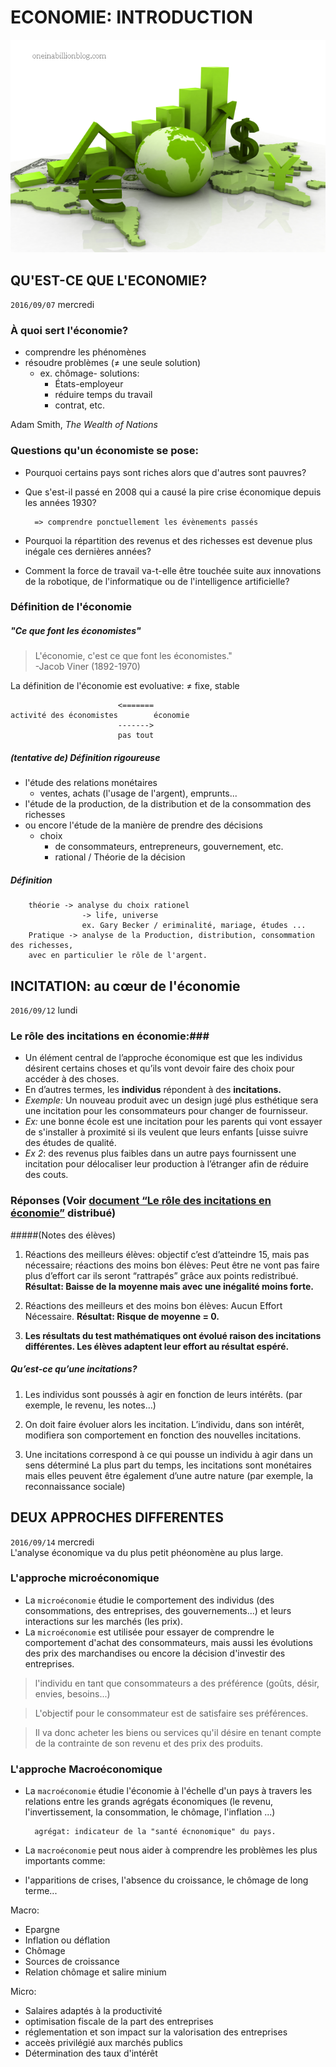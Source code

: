 # ECONOMIE: INTRODUCTION
<a href='programme.pdf'><img src='source/icon.png'></a>
## QU'EST-CE QUE L'ECONOMIE?
`2016/09/07` mercredi
### À quoi sert l'économie?
- comprendre les phénomènes  
- résoudre problèmes (≠ une seule solution)  
	- ex. chômage- solutions:
		-  États-employeur
		-  réduire temps du travail
		-  contrat, etc.  

Adam Smith, _The Wealth of Nations_
### Questions qu'un économiste se pose:  
- Pourquoi certains pays sont riches alors que d'autres sont pauvres?  
- Que s'est-il passé en 2008 qui a causé la pire crise économique depuis les années 1930?
    	
    	=> comprendre ponctuellement les évènements passés
- Pourquoi la répartition des revenus et des richesses est devenue plus inégale ces dernières années?
- Comment la force de travail va-t-elle être touchée suite aux innovations de la robotique, de l'informatique ou de l'intelligence artificielle?

### Définition de l'économie
##### "Ce que font les économistes"
>L'économie, c'est ce que font les économistes."  
>-Jacob Viner (1892-1970)

La définition de l'économie est evoluative:  ≠ fixe, stable  

							<=======
	activité des économistes		économie
							------->
							pas tout

##### (tentative de) **Définition rigoureuse**
- l'étude des relations monétaires
	- ventes, achats (l'usage de l'argent), emprunts...
- l'étude de la production, de la distribution et de la consommation des richesses
- ou encore l'étude de la manière de prendre des décisions
	- choix 
		- de consommateurs, entrepreneurs, gouvernement, etc.
		- rational / Théorie de la décision   

##### Définition
		théorie -> analyse du choix rationel
					-> life, universe
					ex. Gary Becker / eriminalité, mariage, études ...
		Pratique -> analyse de la Production, distribution, consommation des richesses, 
		avec en particulier le rôle de l'argent.

  

## INCITATION: au cœur de l'économie
`2016/09/12` lundi
### Le rôle des incitations en économie:###

- Un élément central de l’approche économique est que les individus désirent certains choses et qu’ils vont devoir faire des choix pour accéder à des choses.
- En d’autres termes, les **individus** répondent à des **incitations.**
- *Exemple:* Un nouveau produit avec un design jugé plus esthétique sera une incitation pour les consommateurs pour changer de fournisseur.
- *Ex:* une bonne école est une incitation pour les parents qui vont essayer de s'installer à proximité si ils veulent que leurs enfants [uisse suivre des études de qualité. 
- *Ex 2*: des revenus plus faibles dans un autre pays fournissent une incitation pour délocaliser leur production à l’étranger afin de réduire des couts.

### Réponses (Voir <a href='Ch0Incitation.pdf'>document “Le rôle des incitations en économie”</a> distribué) 

#####(Notes des élèves)

1. Réactions des meilleurs élèves: objectif c’est d’atteindre 15, mais pas nécessaire; réactions des moins bon élèves: Peut être ne vont pas faire plus d’effort car ils seront “rattrapés” grâce aux points redistribué. **Résultat: Baisse de la moyenne mais avec une inégalité moins forte.**

1. Réactions des meilleurs et des moins bon élèves: Aucun Effort Nécessaire. **Résultat: Risque de moyenne = 0.**
2. **Les résultats du test mathématiques ont évolué raison des incitations différentes. Les élèves adaptent leur effort au résultat espéré.**

##### Qu’est-ce qu’une incitations?

1. Les individus sont poussés à agir en fonction de leurs intérêts. (par exemple, le revenu, les notes…)

1. On doit faire évoluer alors les incitation. L’individu, dans son intérêt, modifiera son comportement en fonction des nouvelles incitations.

1. Une incitations correspond à ce qui pousse un individu à agir dans un sens déterminé La plus part du temps, les incitations sont monétaires mais elles peuvent être également d’une autre nature (par exemple, la reconnaissance sociale)

## DEUX APPROCHES DIFFERENTES  
`2016/09/14` mercredi  
L'analyse économique va du plus petit phéonomène au plus large.
### L'approche microéconomique
- La `microéconomie` étudie le comportement des individus (des consommations, des entreprises, des gouvernements...) et leurs interactions sur les marchés (les prix). 
- La `microéconomie` est utilisée pour essayer de comprendre le comportement d'achat des consommateurs, mais aussi les évolutions des prix des marchandises ou encore la décision d'investir des entreprises.  


>	l'individu en tant que consommateurs a des préférence (goûts, désir, envies, besoins...)
	
>	L'objectif pour le consommateur est de satisfaire ses préférences.

>	Il va donc acheter les biens ou services qu'il désire en tenant compte de la contrainte de son revenu et des prix des produits.

### L'approche Macroéconomique
- La `macroéconomie` étudie l'économie à l'échelle d'un pays à travers les relations entre les grands agrégats économiques (le revenu, l'invertissement, la consommation, le chômage, l'inflation ...)

		agrégat: indicateur de la "santé écnonomique" du pays.

- La `macroéconomie` peut nous aider à comprendre les problèmes les plus importants comme:
- l'apparitions de crises, l'absence du croissance, le chômage de long terme... 

Macro:  

- Epargne
- Inflation ou déflation
- Chômage 
- Sources de croissance
- Relation chômage et salire minium

Micro:  

- Salaires adaptés à la productivité
- optimisation fiscale de la part des entreprises
- réglementation et son impact sur la valorisation des entreprises
- acceès privilégié aux marchés publics
- Détermination des taux d'intérêt